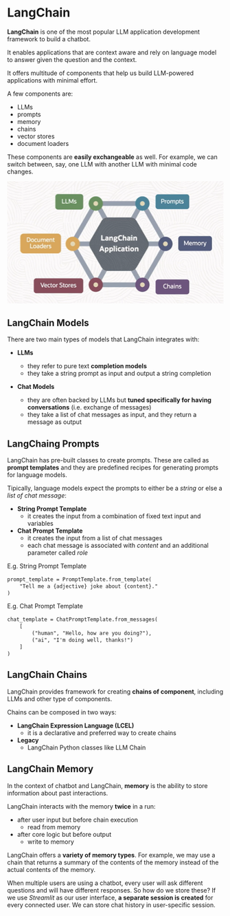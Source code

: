 # LangChain

**LangChain** is one of the most popular LLM application development framework to build a chatbot.

It enables applications that are context aware and rely on language model to answer given the question and the context. 

It offers multitude of components that help us build LLM-powered applications with minimal effort.

A few components are:
- LLMs
- prompts
- memory
- chains
- vector stores
- document loaders 

These components are **easily exchangeable** as well. For example, we can switch between, say, one LLM with another LLM with minimal code changes.

![Langchain](../images/langchain.png)

## LangChain Models

 There are two main types of models that LangChain integrates with:
 - **LLMs**
    - they refer to pure text **completion models**
    - they take a string prompt as input and output a string completion
    
 - **Chat Models**
    - they are often backed by LLMs but **tuned specifically for having conversations** (i.e. exchange of messages)
    - they take a list of chat messages as input, and they return a message as output

## LangChaing Prompts

LangChain has pre-built classes to create prompts. These are called as **prompt templates** and they are predefined recipes for generating prompts for language models.

Tipically, language models expect the prompts to either be a *string* or else a *list of chat message*:
- **String Prompt Template** 
    - it creates the input from a combination of fixed text input and variables
- **Chat Prompt Template**
    - it creates the input from a list of chat messages
    - each chat message is associated with *content* and an additional parameter called *role*

E.g. String Prompt Template

    prompt_template = PromptTemplate.from_template(
        "Tell me a {adjective} joke about {content}."
    )

E.g. Chat Prompt Template

    chat_template = ChatPromptTemplate.from_messages(
        [
            ("human", "Hello, how are you doing?"),
            ("ai", "I'm doing well, thanks!")
        ]
    )

## LangChain Chains

LangChain provides framework for creating **chains of component**, including LLMs and other type of components. 

Chains can be composed in two ways:
- **LangChain Expression Language (LCEL)**
    - it is a declarative and preferred way to create chains
- **Legacy** 
    - LangChain Python classes like LLM Chain

## LangChain Memory

In the context of chatbot and LangChain, **memory** is the ability to store information about past interactions.

LangChain interacts with the memory **twice** in a run:
- after user input but before chain execution  
    - read from memory
- after core logic but before output
    - write to memory

LangChain offers a **variety of memory types**. For example, we may use a chain that returns a summary of the contents of the memory instead of the actual contents of the memory.

When multiple users are using a chatbot, every user will ask different questions and will have different responses. So how do we store these? If we use *Streamlit* as our user interface, **a separate session is created** for every connected user. We can store chat history in user-specific session. 
